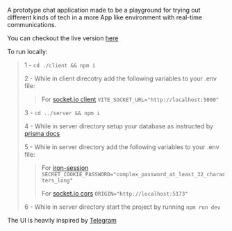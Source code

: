 A prototype chat application made to be a playground for trying out different kinds of tech in a more App like environment with real-time communications.

You can checkout the live version [here](https://chatapp.pezhmanghavami.com/)

To run locally:

> 1 - `cd ./client && npm i`
>
> 2 - While in client direcotry add the following variables to your .env file:
>
> > For [socket.io client](https://socket.io/docs/v4/client-initialization/) `VITE_SOCKET_URL="http://localhost:5000"`
>
> 3 - `cd ../server && npm i`
>
> 4 - While in server directory setup your database as instructed by [prisma docs](https://www.prisma.io/docs/getting-started/setup-prisma/add-to-existing-project/relational-databases/connect-your-database-typescript-postgres)
>
> 5 - While in server directory add the following variables to your .env file:
>
> > For [iron-session](https://github.com/vvo/iron-session) `SECRET_COOKIE_PASSWORD="complex_password_at_least_32_characters_long"`
> >
> > For [socket.io cors](https://socket.io/docs/v4/handling-cors/) `ORIGIN="http://localhost:5173"`
>
> 6 - While in server directory start the project by running `npm run dev`

The UI is heavily inspired by [Telegram](https://telegram.org/)

